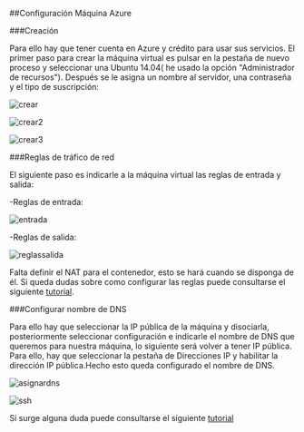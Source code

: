 ##Configuración Máquina Azure

###Creación

Para ello hay que tener cuenta en Azure y crédito para usar sus servicios. El primer paso para crear la máquina virtual es pulsar en la pestaña de nuevo proceso y seleccionar una Ubuntu 14.04( he usado la opción "Administrador de recursos"). Después se le asigna un nombre al servidor, una contraseña y el tipo de suscripción:

![crear](http://i1045.photobucket.com/albums/b457/Francisco_Javier_G_M/1_zpsxeo9hnwy.png)

![crear2](http://i1045.photobucket.com/albums/b457/Francisco_Javier_G_M/2_zpsgvaw4tqr.png)

![crear3](http://i1045.photobucket.com/albums/b457/Francisco_Javier_G_M/4_zps4vukthux.png)

###Reglas de tráfico de red

El siguiente paso es indicarle a la máquina virtual las reglas de entrada y salida:

-Reglas de entrada:

![entrada](http://i1045.photobucket.com/albums/b457/Francisco_Javier_G_M/reglaentrada_zpsj2gxhn4y.png)

-Reglas de salida:

![reglassalida](http://i1045.photobucket.com/albums/b457/Francisco_Javier_G_M/reglasalida_zpsqlohycpd.png)

Falta definir el NAT para el contenedor, esto se hará cuando se disponga de él. Si queda dudas sobre como configurar las reglas puede consultarse el siguiente [tutorial](https://azure.microsoft.com/es-es/documentation/articles/virtual-networks-create-nsg-arm-pportal/).

###Configurar nombre de DNS

Para ello hay que seleccionar la IP pública de la máquina y disociarla, posteriormente seleccionar configuración e indicarle el nombre de DNS que queremos para nuestra máquina, lo siguiente será volver a tener IP pública. Para ello, hay que seleccionar la pestaña de Direcciones IP y habilitar la dirección IP pública.Hecho esto queda configurado el nombre de DNS.

![asignardns](http://i1045.photobucket.com/albums/b457/Francisco_Javier_G_M/asignardominio_zpscpgt6ky6.png)

![ssh](http://i1045.photobucket.com/albums/b457/Francisco_Javier_G_M/ssh_zps47wbvejn.png)

Si surge alguna duda puede consultarse el siguiente [tutorial](https://azure.microsoft.com/es-es/documentation/articles/virtual-machines-create-fqdn-on-portal/)
